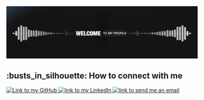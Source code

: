 <div class="center">
    <img alt="Welcome to Amin Bakhshoodeh Profile" src="https://github.com/AminSBU/AminSBU/blob/master/welcome.gif" />
</div>

<h2>:busts_in_silhouette: How to connect with me</h2>
<a href="https://github.com/AminSBU">
    <img alt="Link to my GitHub" src="https://img.shields.io/github/followers/Carol42?style=for-the-badge&color=181717&logo=github&logoColor=181717&label=@AminSBU" height="22px">
</a>

<a href="https://www.linkedin.com/in/amin-bakhshoodeh/">
    <img alt="link to my LinkedIn" src="https://img.shields.io/static/v1?label&message=/in/TheNaserov&color=0A66C2&style=for-the-badge&logo=linkedin" height="22px" />
</a>

<a href="mailto:omid.elc88@gmail.com">
    <img alt="link to send me an email" src="https://img.shields.io/static/v1?label&message=omid.elc88@gmail.com&color=whitesmoke&style=for-the-badge&logo=gmail" height="22px" />
</a>
